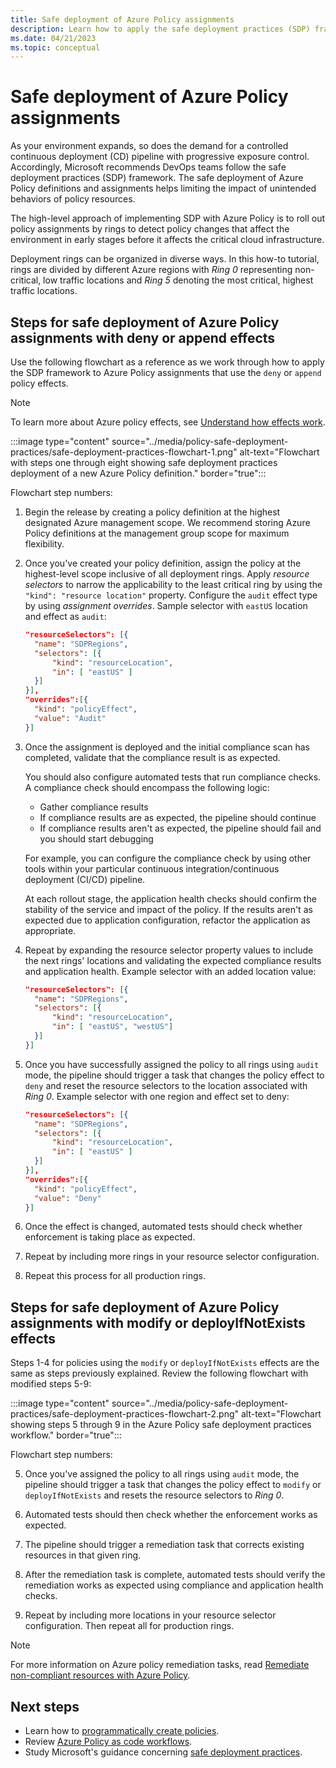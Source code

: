 ```yaml
---
title: Safe deployment of Azure Policy assignments
description: Learn how to apply the safe deployment practices (SDP) framework to your Azure Policy assignments.
ms.date: 04/21/2023
ms.topic: conceptual
---
```


# Safe deployment of Azure Policy assignments

As your environment expands, so does the demand for a controlled continuous deployment (CD)
pipeline with progressive exposure control. Accordingly, Microsoft recommends DevOps teams follow
the safe deployment practices (SDP) framework. The
safe deployment of Azure Policy definitions and assignments helps limiting the impact of
unintended behaviors of policy resources.

The high-level approach of implementing SDP with Azure Policy is to roll out policy assignments
by rings to detect policy changes that affect the environment in early stages before it
affects the critical cloud infrastructure.

Deployment rings can be organized in diverse ways. In this how-to tutorial, rings are divided by
different Azure regions with _Ring 0_ representing non-critical, low traffic locations
and _Ring 5_ denoting the most critical, highest traffic locations.

## Steps for safe deployment of Azure Policy assignments with deny or append effects

Use the following flowchart as a reference as we work through how to apply the SDP framework to Azure
Policy assignments that use the `deny` or `append` policy effects.

> [!NOTE]
> To learn more about Azure policy effects, see [Understand how effects work](../concepts/effects.md).

:::image type="content" source="../media/policy-safe-deployment-practices/safe-deployment-practices-flowchart-1.png" alt-text="Flowchart with steps one through eight showing safe deployment practices deployment of a new Azure Policy definition." border="true":::

Flowchart step numbers: 

1. Begin the release by creating a policy definition at the highest designated Azure management scope. We recommend storing Azure Policy definitions at the management group scope for maximum flexibility.

2. Once you've created your policy definition, assign the policy at the highest-level scope inclusive
of all deployment rings. Apply _resource selectors_ to narrow the applicability to the least
critical ring by using the `"kind": "resource location"` property. Configure the `audit` effect type
by using _assignment overrides_. Sample selector with `eastUS` location and effect as `audit`:

    ```json
    "resourceSelectors": [{ 
      "name": "SDPRegions", 
      "selectors": [{
          "kind": "resourceLocation",
          "in": [ "eastUS" ] 
      }]
    }], 
    "overrides":[{ 
      "kind": "policyEffect", 
      "value": "Audit" 
    }] 
    ```

3. Once the assignment is deployed and the initial compliance scan has completed,
validate that the compliance result is as expected.

    You should also configure automated tests that run compliance checks. A compliance check should
    encompass the following logic:
    
    - Gather compliance results
    - If compliance results are as expected, the pipeline should continue
    - If compliance results aren't as expected, the pipeline should fail and you should start debugging
    
    For example, you can configure the compliance check by using other tools within
    your particular continuous integration/continuous deployment (CI/CD) pipeline.
    
    At each rollout stage, the application health checks should confirm the stability of the service
    and impact of the policy. If the results aren't as expected due to application configuration,
    refactor the application as appropriate.

4. Repeat by expanding the resource selector property values to include the next rings'
locations and validating the expected compliance results and application health. Example selector with an added location value:

    ```json
    "resourceSelectors": [{ 
      "name": "SDPRegions", 
      "selectors": [{
          "kind": "resourceLocation",
          "in": [ "eastUS", "westUS"] 
      }]
    }]
    ```

5. Once you have successfully assigned the policy to all rings using `audit` mode,
the pipeline should trigger a task that changes the policy effect to `deny` and reset
the resource selectors to the location associated with _Ring 0_. Example selector with one region and effect set to deny:

    ```json
    "resourceSelectors": [{ 
      "name": "SDPRegions", 
      "selectors": [{
          "kind": "resourceLocation",
          "in": [ "eastUS" ] 
      }]
    }], 
    "overrides":[{ 
      "kind": "policyEffect", 
      "value": "Deny" 
    }] 
    ```

6. Once the effect is changed, automated tests should check whether enforcement is taking place as
expected.

7. Repeat by including more rings in your resource selector configuration.

8. Repeat this process for all production rings.

## Steps for safe deployment of Azure Policy assignments with modify or deployIfNotExists effects

Steps 1-4 for policies using the `modify` or `deployIfNotExists` effects are the same as steps previously explained.
Review the following flowchart with modified steps 5-9:

:::image type="content" source="../media/policy-safe-deployment-practices/safe-deployment-practices-flowchart-2.png" alt-text="Flowchart showing steps 5 through 9 in the Azure Policy safe deployment practices workflow." border="true":::

Flowchart step numbers:  

5. Once you've assigned the policy to all rings using `audit` mode, the pipeline should trigger
a task that changes the policy effect to `modify` or `deployIfNotExists` and resets
the resource selectors to _Ring 0_.

6. Automated tests should then check whether the enforcement works as expected.

7. The pipeline should trigger a remediation task that corrects existing resources in that given ring.

8. After the remediation task is complete, automated tests should verify the remediation works
as expected using compliance and application health checks.

9. Repeat by including more locations in your resource selector configuration. Then repeat all for production rings.

> [!NOTE]
> For more information on Azure policy remediation tasks, read [Remediate non-compliant resources with Azure Policy](./remediate-resources.md).

## Next steps

- Learn how to [programmatically create policies](./programmatically-create.md).
- Review [Azure Policy as code workflows](../concepts/policy-as-code.md).
- Study Microsoft's guidance concerning [safe deployment practices](/devops/operate/safe-deployment-practices).